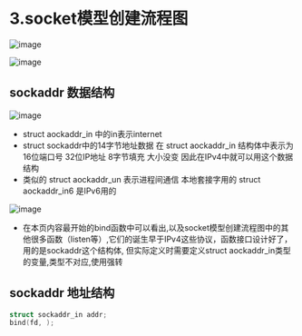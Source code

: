 # 3.socket模型创建流程图  

![image](https://user-images.githubusercontent.com/58176267/175502254-6bb7c72a-36ee-43a3-80e6-57825a830b23.png)  

![image](https://user-images.githubusercontent.com/58176267/175500299-5da5cf1a-fc1b-4d3e-a2f9-8e182cefe348.png)  

## sockaddr 数据结构  

![image](https://user-images.githubusercontent.com/58176267/175500459-19a10b2a-1fb2-4ea0-a345-7fbdd7f1e56a.png)  


* struct aockaddr_in 中的in表示internet  
* struct sockaddr中的14字节地址数据  在 struct aockaddr_in 结构体中表示为16位端口号 32位IP地址 8字节填充    大小没变 因此在IPv4中就可以用这个数据结构  
* 类似的 struct aockaddr_un 表示进程间通信 本地套接字用的 struct aockaddr_in6 是IPv6用的

![image](https://user-images.githubusercontent.com/58176267/175500894-9343fc9b-d60b-494a-9c7f-7a713678318e.png)  


* 在本页内容最开始的bind函数中可以看出,以及socket模型创建流程图中的其他很多函数（listen等）,它们的诞生早于IPv4这些协议，函数接口设计好了，用的是sockaddr这个结构体, 但实际定义时需要定义struct aockaddr_in类型的变量,类型不对应,使用强转  


## sockaddr 地址结构  

```c
struct sockaddr_in addr;
bind(fd, );
```
